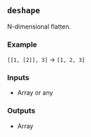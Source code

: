 ## `deshape`
N-dimensional flatten.

### Example
`[[1, [2]], 3]` -> `[1, 2, 3]`

### Inputs
- Array or any
### Outputs
- Array

